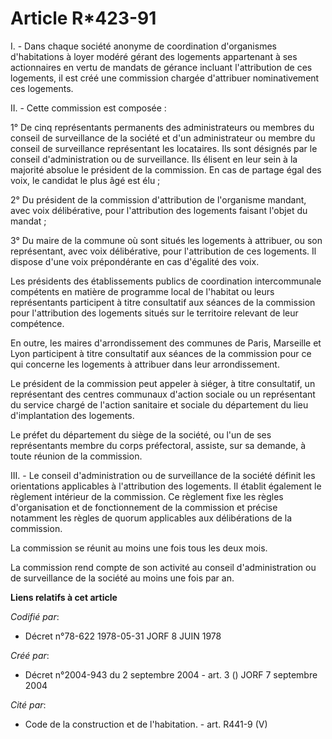 # Article R*423-91

I. - Dans chaque société anonyme de coordination d'organismes d'habitations à loyer modéré gérant des logements appartenant à
ses actionnaires en vertu de mandats de gérance incluant l'attribution de ces logements, il est créé une commission chargée
d'attribuer nominativement ces logements.

II. - Cette commission est composée :

1° De cinq représentants permanents des administrateurs ou membres du conseil de surveillance de la société et d'un
administrateur ou membre du conseil de surveillance représentant les locataires. Ils sont désignés par le conseil
d'administration ou de surveillance. Ils élisent en leur sein à la majorité absolue le président de la commission. En cas de
partage égal des voix, le candidat le plus âgé est élu ;

2° Du président de la commission d'attribution de l'organisme mandant, avec voix délibérative, pour l'attribution des
logements faisant l'objet du mandat ;

3° Du maire de la commune où sont situés les logements à attribuer, ou son représentant, avec voix délibérative, pour
l'attribution de ces logements. Il dispose d'une voix prépondérante en cas d'égalité des voix.

Les présidents des établissements publics de coordination intercommunale compétents en matière de programme local de
l'habitat ou leurs représentants participent à titre consultatif aux séances de la commission pour l'attribution des
logements situés sur le territoire relevant de leur compétence.

En outre, les maires d'arrondissement des communes de Paris, Marseille et Lyon participent à titre consultatif aux séances de
la commission pour ce qui concerne les logements à attribuer dans leur arrondissement.

Le président de la commission peut appeler à siéger, à titre consultatif, un représentant des centres communaux d'action
sociale ou un représentant du service chargé de l'action sanitaire et sociale du département du lieu d'implantation des
logements.

Le préfet du département du siège de la société, ou l'un de ses représentants membre du corps préfectoral, assiste, sur sa
demande, à toute réunion de la commission.

III. - Le conseil d'administration ou de surveillance de la société définit les orientations applicables à l'attribution des
logements. Il établit également le règlement intérieur de la commission. Ce règlement fixe les règles d'organisation et de
fonctionnement de la commission et précise notamment les règles de quorum applicables aux délibérations de la commission.

La commission se réunit au moins une fois tous les deux mois.

La commission rend compte de son activité au conseil d'administration ou de surveillance de la société au moins une fois par
an.

**Liens relatifs à cet article**

_Codifié par_:

  - Décret n°78-622 1978-05-31 JORF 8 JUIN 1978

_Créé par_:

  - Décret n°2004-943 du 2 septembre 2004 - art. 3 () JORF 7 septembre 2004

_Cité par_:

  - Code de la construction et de l'habitation. - art. R441-9 (V)
